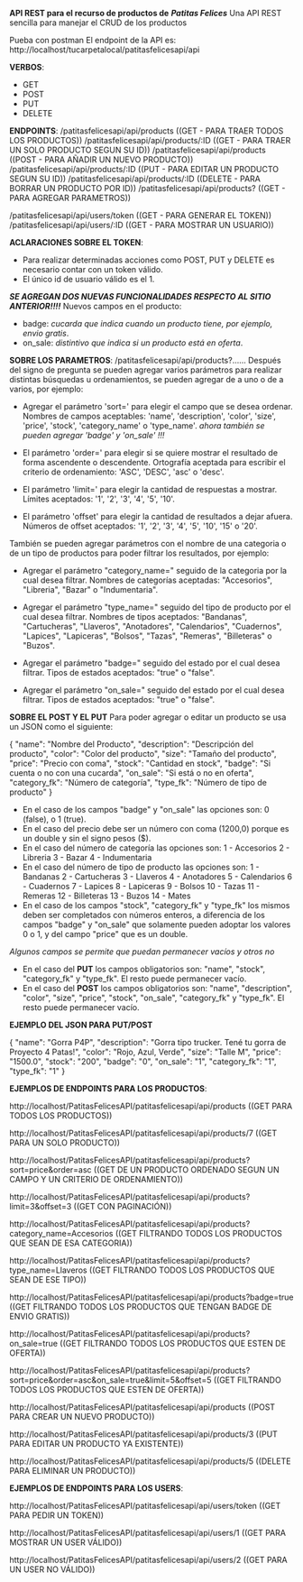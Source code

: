**API REST para el recurso de productos de** ***Patitas Felices***
Una API REST sencilla para manejar el CRUD de los productos

Pueba con postman
El endpoint de la API es: http://localhost/tucarpetalocal/patitasfelicesapi/api

**VERBOS**:
- GET
- POST
- PUT
- DELETE

**ENDPOINTS**:
/patitasfelicesapi/api/products         ((GET - PARA TRAER TODOS LOS PRODUCTOS))
/patitasfelicesapi/api/products/:ID     ((GET - PARA TRAER UN SOLO PRODUCTO SEGUN SU ID))
/patitasfelicesapi/api/products         ((POST - PARA AÑADIR UN NUEVO PRODUCTO))
/patitasfelicesapi/api/products/:ID     ((PUT - PARA EDITAR UN PRODUCTO SEGUN SU ID))
/patitasfelicesapi/api/products/:ID     ((DELETE - PARA BORRAR UN PRODUCTO POR ID))
/patitasfelicesapi/api/products?        ((GET - PARA AGREGAR PARAMETROS))

/patitasfelicesapi/api/users/token      ((GET - PARA GENERAR EL TOKEN))
/patitasfelicesapi/api/users/:ID        ((GET - PARA MOSTRAR UN USUARIO))

**ACLARACIONES SOBRE EL TOKEN**:
- Para realizar determinadas acciones como POST, PUT y DELETE es necesario contar con un token válido.
- El único id de usuario válido es el 1.

***SE AGREGAN DOS NUEVAS FUNCIONALIDADES RESPECTO AL SITIO ANTERIOR!!!!***
Nuevos campos en el producto:
- badge: *cucarda que indica cuando un producto tiene, por ejemplo, envio gratis*.
- on_sale: *distintivo que indica si un producto está en oferta*.

**SOBRE LOS PARAMETROS**:
/patitasfelicesapi/api/products?......
Después del signo de pregunta se pueden agregar varios parámetros para realizar distintas búsquedas u ordenamientos, se pueden agregar de a uno o de a varios, por ejemplo:

- Agregar el parámetro 'sort=' para elegir el campo que se desea ordenar.
  Nombres de campos aceptables:
  'name', 'description', 'color', 'size', 'price', 'stock', 'category_name' o 'type_name'.
  *ahora también se pueden agregar 'badge' y 'on_sale' !!!*

- El parámetro 'order=' para elegir si se quiere mostrar el resultado de forma ascendente o descendente.
  Ortografía aceptada para escribir el criterio de ordenamiento:
  'ASC', 'DESC', 'asc' o 'desc'.

- El parámetro 'limit=' para elegir la cantidad de respuestas a mostrar.
  Límites aceptados:
  '1', '2', '3', '4', '5', '10'.

- El parámetro 'offset' para elegir la cantidad de resultados a dejar afuera.
  Números de offset aceptados:
  '1', '2', '3', '4', '5', '10', '15' o '20'.

También se pueden agregar parámetros con el nombre de una categoria o de un tipo de productos para poder filtrar los resultados, por ejemplo:

- Agregar el parámetro "category_name=" seguido de la categoria por la cual desea filtrar.
  Nombres de categorías aceptadas:
  "Accesorios", "Libreria", "Bazar" o "Indumentaria".

- Agregar el parámetro "type_name=" seguido del tipo de producto por el cual desea filtrar.
  Nombres de tipos aceptados:
  "Bandanas", "Cartucheras", "Llaveros", "Anotadores", "Calendarios", "Cuadernos", "Lapices", "Lapiceras", "Bolsos", "Tazas", "Remeras", "Billeteras" o "Buzos".

- Agregar el parámetro "badge=" seguido del estado por el cual desea filtrar.
  Tipos de estados aceptados:
  "true" o "false".

- Agregar el parámetro "on_sale=" seguido del estado por el cual desea filtrar.
  Tipos de estados aceptados:
  "true" o "false".

**SOBRE EL POST Y EL PUT**
Para poder agregar o editar un producto se usa un JSON como el siguiente:

{
    "name": "Nombre del Producto",
    "description": "Descripción del producto",
    "color": "Color del producto",
    "size": "Tamaño del producto",
    "price": "Precio con coma",
    "stock": "Cantidad en stock",
    "badge": "Si cuenta o no con una cucarda",
    "on_sale": "Si está o no en oferta",
    "category_fk": "Número de categoría",
    "type_fk": "Número de tipo de producto"
}

- En el caso de los campos "badge" y "on_sale" las opciones son: 0 (false), o 1 (true).
- En el caso del precio debe ser un número con coma (1200,0) porque es un double y sin el signo pesos ($).
- En el caso del número de categoría las opciones son:
    1 - Accesorios
    2 - Libreria
    3 - Bazar
    4 - Indumentaria
- En el caso del número de tipo de producto las opciones son:
    1 - Bandanas
    2 - Cartucheras
    3 - Llaveros
    4 - Anotadores
    5 - Calendarios
    6 - Cuadernos
    7 - Lapices
    8 - Lapiceras
    9 - Bolsos
    10 - Tazas
    11 - Remeras
    12 - Billeteras
    13 - Buzos
    14 - Mates
- En el caso de los campos "stock", "category_fk" y "type_fk" los mismos deben ser completados con números enteros, a diferencia de los campos "badge" y "on_sale" que solamente pueden adoptar los valores 0 o 1, y del campo "price" que es un double.

*Algunos campos se permite que puedan permanecer vacíos y otros no*
- En el caso del **PUT** los campos obligatorios son: "name", "stock", "category_fk" y "type_fk". El resto puede permanecer vacío.
- En el caso del **POST** los campos obligatorios son: "name", "description", "color", "size", "price", "stock", "on_sale", "category_fk" y "type_fk". El resto puede permanecer vacío.

**EJEMPLO DEL JSON PARA PUT/POST**

{
    "name": "Gorra P4P",
    "description": "Gorra tipo trucker. Tené tu gorra de Proyecto 4 Patas!",
    "color": "Rojo, Azul, Verde",
    "size": "Talle M",
    "price": "1500.0",
    "stock": "200",
    "badge": "0",
    "on_sale": "1",
    "category_fk": "1",
    "type_fk": "1"
}


**EJEMPLOS DE ENDPOINTS PARA LOS PRODUCTOS**:

http://localhost/PatitasFelicesAPI/patitasfelicesapi/api/products   ((GET PARA TODOS LOS PRODUCTOS))

http://localhost/PatitasFelicesAPI/patitasfelicesapi/api/products/7   ((GET PARA UN SOLO PRODUCTO))

http://localhost/PatitasFelicesAPI/patitasfelicesapi/api/products?sort=price&order=asc   ((GET DE UN PRODUCTO ORDENADO SEGUN UN CAMPO Y UN CRITERIO DE ORDENAMIENTO))

http://localhost/PatitasFelicesAPI/patitasfelicesapi/api/products?limit=3&offset=3  ((GET CON PAGINACIÓN))

http://localhost/PatitasFelicesAPI/patitasfelicesapi/api/products?category_name=Accesorios   ((GET FILTRANDO TODOS LOS PRODUCTOS QUE SEAN DE ESA CATEGORIA))

http://localhost/PatitasFelicesAPI/patitasfelicesapi/api/products?type_name=Llaveros ((GET FILTRANDO TODOS LOS PRODUCTOS QUE SEAN DE ESE TIPO))

http://localhost/PatitasFelicesAPI/patitasfelicesapi/api/products?badge=true ((GET FILTRANDO TODOS LOS PRODUCTOS QUE TENGAN BADGE DE ENVIO GRATIS))

http://localhost/PatitasFelicesAPI/patitasfelicesapi/api/products?on_sale=true ((GET FILTRANDO TODOS LOS PRODUCTOS QUE ESTEN DE OFERTA))

http://localhost/PatitasFelicesAPI/patitasfelicesapi/api/products?sort=price&order=asc&on_sale=true&limit=5&offset=5 ((GET FILTRANDO TODOS LOS PRODUCTOS QUE ESTEN DE OFERTA))

http://localhost/PatitasFelicesAPI/patitasfelicesapi/api/products   ((POST PARA CREAR UN NUEVO PRODUCTO))

http://localhost/PatitasFelicesAPI/patitasfelicesapi/api/products/3   ((PUT PARA EDITAR UN PRODUCTO YA EXISTENTE))

http://localhost/PatitasFelicesAPI/patitasfelicesapi/api/products/5   ((DELETE PARA ELIMINAR UN PRODUCTO))


**EJEMPLOS DE ENDPOINTS PARA LOS USERS**:

http://localhost/PatitasFelicesAPI/patitasfelicesapi/api/users/token   ((GET PARA PEDIR UN TOKEN))

http://localhost/PatitasFelicesAPI/patitasfelicesapi/api/users/1   ((GET PARA MOSTRAR UN USER VÁLIDO))

http://localhost/PatitasFelicesAPI/patitasfelicesapi/api/users/2   ((GET PARA UN USER NO VÁLIDO))
